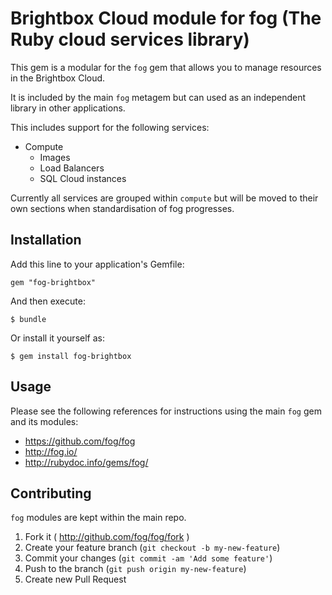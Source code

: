 # Brightbox Cloud module for fog (The Ruby cloud services library)

This gem is a modular for the `fog` gem that allows you to manage resources in
the Brightbox Cloud.

It is included by the main `fog` metagem but can used as an independent library
in other applications.

This includes support for the following services:

* Compute
  * Images
  * Load Balancers
  * SQL Cloud instances

Currently all services are grouped within `compute` but will be moved to their
own sections when standardisation of fog progresses.

## Installation

Add this line to your application's Gemfile:

    gem "fog-brightbox"

And then execute:

    $ bundle

Or install it yourself as:

    $ gem install fog-brightbox

## Usage

Please see the following references for instructions using the main `fog` gem
and its modules:

* https://github.com/fog/fog
* http://fog.io/
* http://rubydoc.info/gems/fog/

## Contributing

`fog` modules are kept within the main repo.

1. Fork it ( http://github.com/fog/fog/fork )
2. Create your feature branch (`git checkout -b my-new-feature`)
3. Commit your changes (`git commit -am 'Add some feature'`)
4. Push to the branch (`git push origin my-new-feature`)
5. Create new Pull Request

